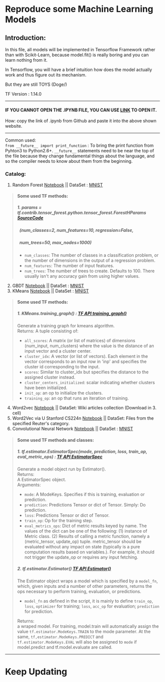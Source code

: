 # Reproduce some Machine Learning Models

## Introduction:

In this file, all models will be implemented in Tensorflow Framework rather than with Scikit-Learn, because model.fit() is really boring and you can learn nothing from it. 

In Tensorflow, you will have a brief intuition how does the model actually work and thus figure out its mechanism.

But they are still TOYS (Doge/)

TF Version : 1.14.0

----
#### IF YOU CANNOT OPEN THE .IPYNB FILE, YOU CAN USE [LINK](https://nbviewer.jupyter.org/) TO OPEN IT.  
 How: copy the link of .ipynb from Github and paste it into the above shown website.

----

Common used:  
`from __future__ import print_function` : To bring the print function from Pyhton3 to Python2.6+. `__future__` statements need to be near the top of the file because they change fundamental things about the language, and so the compiler needs to know about them from the beginning. 


### Catalog:  
1. Random Forest [Notebook](https://github.com/LiZongyue/Classic-Model-Reproduce/blob/master/Machine_Learning/RandomForrest.ipynb) || DataSet : [MNIST](https://en.wikipedia.org/wiki/MNIST_database)
> #### Some used TF methods:  
> ##### 1. params = tf.contrib.tensor_forest.python.tensor_forest.ForestHParams [SourceCode](https://github.com/tensorflow/tensorflow/tree/r1.14/tensorflow/contrib/tensor_forest)    
> ##### &ensp;(num_classes=2, num_features=10, regression=False,  
> ##### &ensp;num_trees=50, max_nodes=1000)
> - `num_classes`: The number of classes in a classification problem, or the number of dimensions in the output of a regression problem.
> - `num_features`: The number of input features.
> - `num_trees`: The number of trees to create. Defaults to 100. There usually isn't any accuracy gain from using higher values.
2. GBDT [Notebook](https://github.com/LiZongyue/Classic-Model-Reproduce/blob/master/Machine_Learning/GBDT.ipynb) || DataSet : [MNIST](https://en.wikipedia.org/wiki/MNIST_database)
3. KMeans [Notebook](https://github.com/LiZongyue/Classic-Model-Reproduce/blob/master/Machine_Learning/K-Means.ipynb) || DataSet : [MNIST](https://en.wikipedia.org/wiki/MNIST_database)
> #### Some used TF methods:
> ##### 1. KMeans.training_graph() : [TF API training_graph()](https://www.tensorflow.org/versions/r1.14/api_docs/python/tf/contrib/factorization/KMeans)
> Generate a training graph for kmeans algorithm.  
Returns:
A tuple consisting of:
> - `all_scores`: A matrix (or list of matrices) of dimensions (num_input, num_clusters) where the value is the distance of an input vector and a cluster center.  
> - `cluster_idx`: A vector (or list of vectors). Each element in the vector corresponds to an input row in 'inp' and specifies the cluster id corresponding to the input.  
> - `scores`: Similar to cluster_idx but specifies the distance to the assigned cluster instead.  
> - `cluster_centers_initialized`: scalar indicating whether clusters have been initialized.  
> - `init_op`: an op to initialize the clusters.  
> - `training_op`: an op that runs an iteration of training.    
4. Word2vec [Notebook](https://github.com/LiZongyue/Classic-Model-Reproduce/blob/master/Machine_Learning/Word2vec.ipynb) || DataSet: Wiki articles collection (Download in 3. cell)  
5. Word2Vec via U Stanford CS224n [Notebook](https://github.com/LiZongyue/Classic-Model-Reproduce/blob/master/Machine_Learning/exploring_word_vectors.ipynb) || DataSet: Files from the specified Reuter's category.  
6. Convolutional Neural Network [Notebook](https://github.com/LiZongyue/Classic-Models-Reproduce-in-Tensorflow/blob/master/Machine_Learning/CNN.ipynb) || DataSet : [MNIST](https://en.wikipedia.org/wiki/MNIST_database)  
> #### Some used TF methods and classes:  
> ##### 1. tf.estimator.EstimatorSpec(mode, prediction, loss, train_op, eval_metric_ops) : [TF API EstimatorSpec](https://www.tensorflow.org/api_docs/python/tf/estimator/EstimatorSpec?hl=fi)  
> Generate a model object run by Estimator().  
Returns:  
A EstimatorSpec object.  
> Arguments:  
> - `mode`: A ModeKeys. Specifies if this is training, evaluation or prediction.  
> - `prediction`:  Predictions Tensor or dict of Tensor. Simply: Do prediction.  
> - `loss`:  Predictions Tensor or dict of Tensor.  
> - `train_op`: Op for the training step.  
> - `eval_metrics_ops`: Dict of metric results keyed by name. The values of the dict can be one of the following: (1) instance of Metric class. (2) Results of calling a metric function, namely a (metric_tensor, update_op) tuple. metric_tensor should be evaluated without any impact on state (typically is a pure computation results based on variables.). For example, it should not trigger the update_op or requires any input fetching.  
> ##### 2. tf.estimator.Estimator()  [TF API Estimator()](https://www.tensorflow.org/api_docs/python/tf/estimator/Estimator)  
> The Estimator object wraps a model which is specified by a `model_fn`, which, given inputs and a number of other parameters, returns the ops necessary to perform training, evaluation, or predictions.  
> - `model_fn` as defined in the script, it is mainly to define `train_op`, `loss`, `optimizer` for training; `loss`, `acc_op` for evaluation; `prediction` for prediction.   
>
> Returns:  
> a wraped model. For training, model.train will automatically assign the value `tf.estimator.ModeKeys.TRAIN` to the mode parameter. At the same, `tf,estimator.ModeKeys.PREDICT` and `tf.estimator.ModeKeys.EVAL` will also be assigned to `mode` if model.predict and tf.model.evaluate are called.  
-----
# Keep Updating
